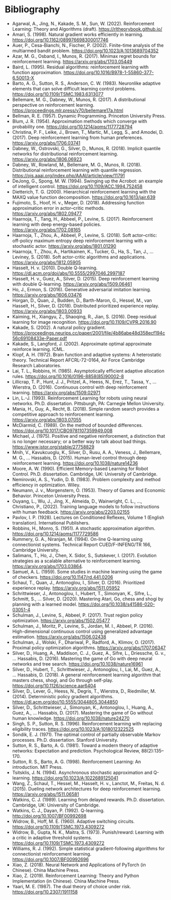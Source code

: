 # Bibliography

* Agarwal, A., Jing, N., Kakade, S. M., Sun, W. (2022). Reinforcement Learning: Theory and Algorithms (draft). https://rltheorybook.github.io/
* Amari, S. (1998). Natural gradient works efficiently in learning. https://doi.org/10.1162/089976698300017746
* Auer, P., Cesa-Bianchi, N., Fischer, P. (2002). Finite-time analysis of the multiarmed bandit problem. https://doi.org/10.1023/A:1013689704352
* Azar, M. G., Osband, I., Munos, R. (2017). Minimax regret bounds for reinforcement learning. https://arxiv.org/abs/1703.05449
* Baird, L. (1995). Residual algorithms: reinforcement learning with function approximation. https://doi.org/10.1016/B978-1-55860-377-6.50013-X
* Barto, A. G., Sutton, R. S., Anderson, C. W. (1983). Neuronlike adaptive elements that can solve difficult learning control problems. https://doi.org/10.1109/TSMC.1983.6313077
* Bellemare, M. G., Dabney, W., Munos, R. (2017). A distributional perspective on reinforcement learning. https://proceedings.mlr.press/v70/bellemare17a.html
* Bellman, R. E. (1957). Dynamic Programming. Princeton University Press.
* Blum, J. R. (1954). Approximation methods which converge with probability one. https://doi.org/10.1214/aoms/1177728794
* Christina, P. F., Leike, J., Brown, T., Martic, M., Legg, S., and Amodei, D. (2017). Deep reinforcement learning from human preferences. https://arxiv.org/abs/1706.03741
* Dabney, W., Ostrovski, G., Silver, D., Munos, R. (2018). Implicit quantile networks for distributional reinforcement learning. https://arxiv.org/abs/1806.06923
* Dabney, W., Rowland, M., Bellemare, M. G., Munos, R. (2018). Distributional reinforcement learning with quantile regression. https://ojs.aaai.org/index.php/AAAI/article/view/11791
* DeJong, G., Spong, M. W. (1994). Swinging up the Acrobot: an example of intelligent control. https://doi.org/10.1109/ACC.1994.752458
* Dietterich, T. G. (2000). Hierarchical reinforcement learning with the MAXQ value function decomposition. https://doi.org/10.1613/jair.639
* Fujimoto, S., Hoof, H. v., Meger, D. (2018). Addressing function approximation error in actor–critic methods. https://arxiv.org/abs/1802.09477
* Haarnoja, T., Tang, H., Abbeel, P., Levine, S. (2017). Reinforcement learning with deep energy-based policies. https://arxiv.org/abs/1702.08165
* Haarnoja, T., Zhou, A., Abbeel, P., Levine, S. (2018). Soft actor–critic: off-policy maximum entropy deep reinforcement learning with a stochastic actor. https://arxiv.org/abs/1801.01290
* Haarnoja, T., Zhou, A., Hartikainen, K., Tucker, G., Ha, S., Tan, J., ... Leviney, S. (2018). Soft actor-critic algorithms and applications. https://arxiv.org/abs/1812.05905
* Hasselt, H. v. (2010). Double Q-learning. https://dl.acm.org/doi/abs/10.5555/2997046.2997187
* Hasselt, H. v., Guez, A., Silver, D. (2015). Deep reinforcement learning with double Q-learning. https://arxiv.org/abs/1509.06461
* Ho, J., Ermon, S. (2016). Generative adversarial imitation learning. https://arxiv.org/abs/1606.03476
* Horgan, D., Quan, J., Budden, D., Barth-Maron, G., Hessel, M., van Hasselt, H., Silver, D. (2018). Distributed prioritized experience replay. https://arxiv.org/abs/1803.00933
* Kaiming, H., Xiangyu, Z., Shaoqing, R., Jian, S. (2016). Deep residual learning for image recognition. https://doi.org/10.1109/CVPR.2016.90
* Kakade, S. (2002). A natural policy gradient. https://proceedings.neurips.cc/paper/2001/file/4b86abe48d358ecf194c56c69108433e-Paper.pdf
* Kakade, S., Langford, J. (2002). Approximate optimal approximate reinforce learning. ICML.
* Klopf, A. H. (1972). Brain function and adaptive systems: A heterostatic theory. Technical Report AFCRL-72-0164, Air Force Cambridge Research Laboratories.
* Lai, T. L., Robbins, H. (1985). Asymptotically efficient adaptive allocation rules. https://doi.org/10.1016/0196-8858(85)90002-8
* Lillicrap, T. P., Hunt, J. J., Pritzel, A., Heess, N., Erez, T., Tassa, Y., ... Wierstra, D. (2016). Continuous control with deep reinforcement learning. https://arxiv.org/abs/1509.02971
* Lin, L.-J. (1993). Reinforcement Learning for robots using neural networks. Ph.D. dissertation. Pittsburgh, PA: Carnegie Mellon University.
* Mania, H., Guy, A., Recht, B. (2018). Simple random search provides a competitive approach to reinforcement learning. https://arxiv.org/abs/1803.07055
* McDiarmid, C. (1989). On the method of bounded differences. https://doi.org/10.1017/CBO9781107359949.008
* Michael, J. (1975). Positive and negative reinforcement, a distinction that is no longer necessary; or a better way to talk about bad things. https://www.jstor.org/stable/27758829
* Mnih, V., Kavukcuoglu, K., Silver, D., Rusu, A. A., Veness, J., Bellemare, M. G., ... Hassabis, D. (2015). Human-level control through deep reinforcement learning. https://doi.org/10.1038/nature14236
* Moore, A. W. (1990). Efficient Memory-based Learning for Robot Control. Ph.D. dissertation. Cambridge, UK: University of Cambridge.
* Nemirovski, A. S., Yudin, D. B. (1983). Problem complexity and method efficiency in optimization. Wiley.
* Neumann, J. v., Morgenstern, O. (1953). Theory of Games and Economic Behavior. Princeton University Press.
* Ouyang, L., Wu, J., Jing, X., Almeida, D., Wainwright, C. L., ..., Christiano, P., (2022). Training language models to follow instructions with human feedback. https://arxiv.org/abs/2203.02155
* Pavlov, I. P. (1928). Lectures on Conditioned Reflexes, Volume 1 (English translation). International Publishers.
* Robbins, H., Monro, S. (1951). A stochastic approximation algorithm. https://doi.org/10.1214/aoms/1177729586
* Rummery, G. A., Niranjan, M. (1994). On-line Q-learning using connectionist systems. Technical Report CUED/F-INFENG/TR 166, Cambridge University.
* Salimans, T., Ho, J., Chen, X. Sidor, S., Sutskever, I. (2017). Evolution strategies as a scalable alternative to reinforcement learning. https://arxiv.org/abs/1703.03864.
* Samuel, A. L. (1959). Some studies in machine learning using the game of checkers. https://doi.org/10.1147/rd.441.0206
* Schaul, T., Quan, J., Antonoglou, I., Silver, D. (2016). Prioritized experience replay. https://arxiv.org/abs/1511.05952
* Schrittwieser, J., Antonoglou, I., Hubert, T., Simonyan, K., Sifre, L., Schmitt, S., ... Silver, D. (2020). Mastering Atari, Go, chess and shogi by planning with a learned model. https://doi.org/10.1038/s41586-020-03051-4
* Schulman, J., Levine, S., Abbeel, P. (2017). Trust region policy optimization. https://arxiv.org/abs/1502.05477
* Schulman, J., Moritz, P., Levine, S., Jordan, M. I., Abbeel, P. (2016). High-dimensional continuous control using generalized advantage estimation. https://arxiv.org/abs/1506.02438
* Schulman, J., Wolski, F., Dhariwal, P., Radford, A., Klimov, O. (2017). Proximal policy optimization algorithms. https://arxiv.org/abs/1707.06347
* Silver, D., Huang, A., Maddison, C. J., Guez, A., Sifre, L., Driessche, G. v., ... Hassabis, D. (2016). Mastering the game of Go with deep neural networks and tree search. https://doi.org/10.1038/nature16961
* Silver, D., Hubert, T., Schrittwieser, J., Antonoglou, I., Lai, M., Guez, A., ... Hassabis, D. (2018). A general reinforcement learning algorithm that masters chess, shogi, and Go through self-play. https://doi.org/10.1126/science.aar6404
* Silver, D., Lever, G., Heess, N., Degris, T., Wierstra, D., Riedmiller, M. (2014). Deterministic policy gradient algorithms. https://dl.acm.org/doi/10.5555/3044805.3044850
* Silver, D., Schrittwieser, J., Simonyan, K., Antonoglou, I., Huang, A., Guez, A., ... Hassabis, D. (2017). Mastering the game of Go without human knowledge. https://doi.org/10.1038/nature24270
* Singh, S. P., Sutton, R. S. (1996). Reinforcement learning with replacing eligibility traces. https://doi.org/10.1023/A:1018012322525
* Sondik, E. J. (1971). The optimal control of partially observable Markov processes. Ph.D. dissertation. Stanford University.
* Sutton, R. S., Barto, A. G. (1981). Toward a modern theory of adaptive networks: Expectation and prediction. Psychological Review, 88(2):135–170.
* Sutton, R. S., Barto, A. G. (1998). Reinforcement Learning: An introduction. MIT Press.
* Tsitsklis, J. N. (1994). Asynchronous stochastic approximation and Q-learning. https://doi.org/10.1023/A:1022689125041
* Wang, Z., Schaul, T., Hessel, M., Hasselt, H. v., Lanctot, M., Freitas, N. d. (2015). Dueling network architectures for deep reinforcement learning. https://arxiv.org/abs/1511.06581
* Watkins, C. J. (1989). Learning from delayed rewards. Ph.D. dissertation. Cambridge, UK: University of Cambridge.
* Watkins, C. J., Dayan, P. (1992). Q-learning. http://doi.org/10.1007/BF00992698
* Widrow, B., Hoff, M. E. (1960). Adaptive switching circuits. https://doi.org/10.1109/TSMC.1973.4309272
* Widrow, B., Gupta, N. K., Maitra, S. (1973). Punish/reward: Learning with a critic in adaptive threshold systems. https://doi.org/10.1109/TSMC.1973.4309272
* Williams, R. J. (1992). Simple statistical gradient-following algorithms for connectionist reinforcement learning. https://doi.org/10.1007/BF00992696
* Xiao, Z. (2018). Neural Network and Applications of PyTorch (in Chinese). China Machine Press.
* Xiao, Z. (2019). Reinforcement Learning: Theory and Python Implementation (in Chinese). China Machine Press.
* Yaari, M. E. (1987). The dual theory of choice under risk. https://doi.org/10.2307/1911158
